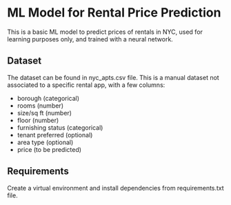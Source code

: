 # ML Model for Rental Price Prediction

This is a basic ML model to predict prices of rentals in NYC, used for learning purposes only, and trained with a neural network. 

## Dataset

The dataset can be found in nyc_apts.csv file. This is a manual dataset not associated to a specific rental app, with a few columns:

- borough (categorical)
- rooms (number)
- size/sq ft (number)
- floor (number)
- furnishing status (categorical)
- tenant preferred (optional)
- area type (optional)
- price (to be predicted)

## Requirements

Create a virtual environment and install dependencies from requirements.txt file.


